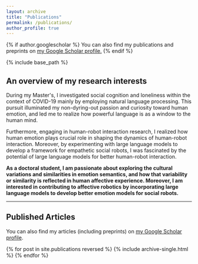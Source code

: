 ```yaml
---
layout: archive
title: "Publications"
permalink: /publications/
author_profile: true
---
```


{% if author.googlescholar %}
  You can also find my publications and preprints on <u><a href="{{author.googlescholar}}">my Google Scholar profile</a>.</u>
{% endif %}

{% include base_path %}

An overview of my research interests
------

During my Master's, I investigated social cognition and loneliness within the context of COVID-19 mainly by employing natural language processing. This pursuit illuminated my non-dyring-out passion and curiosity toward human emotion, and led me to realize how powerful language is as a window to the human mind. 

Furthermore, engaging in human-robot interaction research, I realized how human emotion plays crucial role in shaping the dynamics of human-robot interaction. Moreover, by experimenting with large language models to develop a framework for empathetic social robots, I was fascinated by the potential of large language models for better human-robot interaction.

<b>As a doctoral student, I am passionate about exploring the cultural variations and similarities in emotion semantics, and how that variability or similarity is reflected in human affective experience. Moreover, I am interested in contributing to affective robotics by incorporating large language models to develop better emotion models for social robots.</b>

------

Published Articles
------
You can also find my articles (including preprints) on [my Google Scholar profile](https://scholar.google.co.kr/citations?user=iGl3my0AAAAJ&hl=ko).

{% for post in site.publications reversed %}
  {% include archive-single.html %}
{% endfor %}
